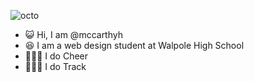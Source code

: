 
![octo](https://github.com/mccarthyh/mccarthyh/assets/155981379/9657790c-ffb2-4eef-9ca8-382b408d63b0)

- 😺 Hi, I am @mccarthyh
- 😆 I am a web design student at Walpole High School 
- 🤸🏻‍♀️ I do Cheer
- 🏃🏻‍♀️ I do Track 


